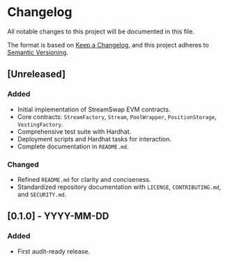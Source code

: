 # Changelog

All notable changes to this project will be documented in this file.

The format is based on [Keep a Changelog](https://keepachangelog.com/en/1.0.0/),
and this project adheres to [Semantic Versioning](https://semver.org/spec/v2.0.0.html).

## [Unreleased]

### Added
- Initial implementation of StreamSwap EVM contracts.
- Core contracts: `StreamFactory`, `Stream`, `PoolWrapper`, `PositionStorage`, `VestingFactory`.
- Comprehensive test suite with Hardhat.
- Deployment scripts and Hardhat tasks for interaction.
- Complete documentation in `README.md`.

### Changed
- Refined `README.md` for clarity and conciseness.
- Standardized repository documentation with `LICENSE`, `CONTRIBUTING.md`, and `SECURITY.md`.

## [0.1.0] - YYYY-MM-DD

### Added
- First audit-ready release. 